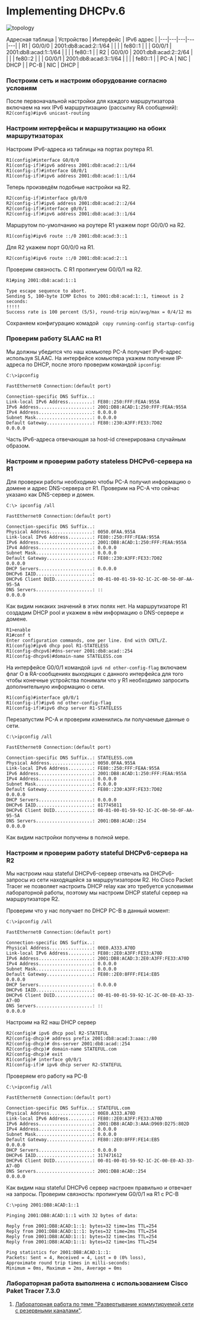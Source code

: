 # Implementing DHCPv.6

![topology](topology.jpg)

Адресная таблица
| Устройство | Интерфейс | IPv6 адрес |
|---|---|---|---|---|
| R1 | G0/0/0  | 2001:db8:acad:2::1/64 |
|   |  | fe80::1 |
|   | G0/0/1  | 2001:db8:acad:1::1/64 |
|   |  | fe80::1 |
| R2  | G0/0/0  | 2001:db8:acad:2::2/64 |
|   |  |  fe80::2 |
|   | G0/0/1  | 2001:db8:acad:3::1/64 |
|   |  | fe80::1 |
| PC-A  | NIC  | DHCP  |
| PC-B  | NIC  | DHCP  |



### Построим сеть и настроим оборудование согласно условиям

После первоначальной настройки для каждого маршрутизатора включаем на них IPv6 маршрутизацию (рассылку RA сообщений):
``R2(config)#ipv6 unicast-routing``

### Настроим интерфейсы и маршрутизацию на обоих маршрутизаторах
Настроим IPv6-адреса из таблицы на портах роутера R1.
```
R1(config)#interface G0/0/0
R1(config-if)#ipv6 address 2001:db8:acad:2::1/64
R1(config-if)#interface G0/0/1
R1(config-if)#ipv6 address 2001:db8:acad:1::1/64
```
Теперь произведём подобные настройки на R2.
```
R2(config-if)#interface g0/0/0
R2(config-if)#ipv6 address 2001:db8:acad:2::2/64
R2(config-if)#interface g0/0/1
R2(config-if)#ipv6 address 2001:db8:acad:3::1/64
```
Маршрутом по-умолчанию на роутере R1 укажем порт G0/0/0 на R2.
```
R1(config)#ipv6 route ::/0 2001:db8:acad:3::1
```
Для R2 укажем порт G0/0/0 на R1.
```
R2(config)#ipv6 route ::/0 2001:db8:acad:2::1
```
Проверим связность. С R1 пропингуем G0/0/1 на R2.
```
R1#ping 2001:db8:acad:1::1
  
Type escape sequence to abort.
Sending 5, 100-byte ICMP Echos to 2001:db8:acad:1::1, timeout is 2 seconds:
!!!!!
Success rate is 100 percent (5/5), round-trip min/avg/max = 0/4/12 ms
```
Сохраняем конфигурацию комадой `` copy running-config startup-config`` 

### Проверим работу SLAAC на R1
Мы должны убедится что наш комьютер PC-A получает IPv6-адрес используя SLAAC. На интерфейсе комьютера укажем получение IP-адреса по DHCP, после этого проверим командой ``ipconfig``:
```
C:\>ipconfig
  
FastEthernet0 Connection:(default port)
  
Connection-specific DNS Suffix..:
Link-local IPv6 Address.........: FE80::250:FFF:FEAA:955A
IPv6 Address....................: 2001:DB8:ACAD:1:250:FFF:FEAA:955A
IPv4 Address....................: 0.0.0.0
Subnet Mask.....................: 0.0.0.0
Default Gateway.................: FE80::230:A3FF:FE33:7D02
0.0.0.0
```
Часть IPv6-адреса отвечающая за host-id сгенерирована случайным образом.

### Настроим и проверим работу stateless DHCPv6-сервера на R1
Для проверки работы необходимо чтобы PC-A получил информацию о домене и адрес DNS-сервера от R1. Проверим на PC-A что сейчас указано как DNS-сервер и домен.
```
C:\> ipconfig /all
 
FastEthernet0 Connection:(default port)
  
Connection-specific DNS Suffix..:
Physical Address................: 0050.0FAA.955A
Link-local IPv6 Address.........: FE80::250:FFF:FEAA:955A
IPv6 Address....................: 2001:DB8:ACAD:1:250:FFF:FEAA:955A
IPv4 Address....................: 0.0.0.0
Subnet Mask.....................: 0.0.0.0
Default Gateway.................: FE80::230:A3FF:FE33:7D02
0.0.0.0
DHCP Servers....................: 0.0.0.0
DHCPv6 IAID.....................:
DHCPv6 Client DUID..............: 00-01-00-01-59-92-1C-2C-00-50-0F-AA-95-5A
DNS Servers.....................: ::
0.0.0.0
```
Как видим никаких значений в этих полях нет.
На маршрутизаторе R1 создадим DHCP pool и укажем в нём информацию о DNS-сервере и домене.

```
R1>enable
R1#conf t
Enter configuration commands, one per line. End with CNTL/Z.
R1(config)#ipv6 dhcp pool R1-STATELESS
R1(config-dhcpv6)#dns-server 2001:db8:acad::254
R1(config-dhcpv6)#domain-name STATELESS.com
```
На интерфейсе G0/0/1 командой ``ipv6 nd other-config-flag`` включаем флаг O в RA-сообщениях выходящих с данного интерфейса для того чтобы конечные устройства понимали что у R1 необходимо запросить дополнительную информацию о сети.
```
R1(config)#interface g0/0/1
R1(config-if)#ipv6 nd other-config-flag
R1(config-if)#ipv6 dhcp server R1-STATELESS
```
Перезапустим PC-A и проверим изменились ли получаемые данные о сети.
```
C:\>ipconfig /all
   
FastEthernet0 Connection:(default port)
  
Connection-specific DNS Suffix..: STATELESS.com
Physical Address................: 0050.0FAA.955A
Link-local IPv6 Address.........: FE80::250:FFF:FEAA:955A
IPv6 Address....................: 2001:DB8:ACAD:1:250:FFF:FEAA:955A
IPv4 Address....................: 0.0.0.0
Subnet Mask.....................: 0.0.0.0
Default Gateway.................: FE80::230:A3FF:FE33:7D02
0.0.0.0
DHCP Servers....................: 0.0.0.0
DHCPv6 IAID.....................: 817745811
DHCPv6 Client DUID..............: 00-01-00-01-59-92-1C-2C-00-50-0F-AA-95-5A
DNS Servers.....................: 2001:DB8:ACAD::254
0.0.0.0
```
Как видим настройки получены в полной мере.

### Настроим и проверим работу stateful DHCPv6-сервера на R2
Мы настроим наш stateful DHCPv6-сервер отвечать на DHCPv6-запросы из сети находящейся за маршрутизатором R2. Но Cisco Packet Tracer не позволяет настроить DHCP relay как это требуется условиями лабораторной работы, поэтому мы настроим DHCP stateful сервер на маршрутизаторе R2. 

Проверим что у нас получает по DHCP PC-B в данный момент:
```
C:\>ipconfig /all
  
FastEthernet0 Connection:(default port)
  
Connection-specific DNS Suffix..:
Physical Address................: 00E0.A333.A70D
Link-local IPv6 Address.........: FE80::2E0:A3FF:FE33:A70D
IPv6 Address....................: 2001:DB8:ACAD:3:2E0:A3FF:FE33:A70D
IPv4 Address....................: 0.0.0.0
Subnet Mask.....................: 0.0.0.0
Default Gateway.................: FE80::2E0:8FFF:FE14:EB5
0.0.0.0
DHCP Servers....................: 0.0.0.0
DHCPv6 IAID.....................:
DHCPv6 Client DUID..............: 00-01-00-01-59-92-1C-2C-00-E0-A3-33-A7-0D
DNS Servers.....................: ::
0.0.0.0
```
Настроим на R2 наш DHCP сервер
```
R2(config)# ipv6 dhcp pool R2-STATEFUL
R2(config-dhcp)# address prefix 2001:db8:acad:3:aaa::/80
R2(config-dhcp)# dns-server 2001:db8:acad::254
R2(config-dhcp)# domain-name STATEFUL.com
R2(config-dhcp)# exit
R1(config)# interface g0/0/1
R1(config-if)# ipv6 dhcp server R2-STATEFUL
```
Проверяем его работу на PC-B 
```
C:\>ipconfig /all
  
FastEthernet0 Connection:(default port)
  
Connection-specific DNS Suffix..: STATEFUL.com
Physical Address................: 00E0.A333.A70D
Link-local IPv6 Address.........: FE80::2E0:A3FF:FE33:A70D
IPv6 Address....................: 2001:DB8:ACAD:3:AAA:D969:D275:802D
IPv4 Address....................: 0.0.0.0
Subnet Mask.....................: 0.0.0.0
Default Gateway.................: FE80::2E0:8FFF:FE14:EB5
0.0.0.0
DHCP Servers....................: 0.0.0.0
DHCPv6 IAID.....................: 317471612
DHCPv6 Client DUID..............: 00-01-00-01-59-92-1C-2C-00-E0-A3-33-A7-0D
DNS Servers.....................: 2001:DB8:ACAD::254
0.0.0.0
```
Как видим наш stateful DHCPv6 сервер настроен правильно и отвечает на запросы.
Проверим связность: пропингуем G0/0/1 на R1 с  PC-B
```
C:\>ping 2001:DB8:ACAD:1::1
  
Pinging 2001:DB8:ACAD:1::1 with 32 bytes of data:
  
Reply from 2001:DB8:ACAD:1::1: bytes=32 time=1ms TTL=254
Reply from 2001:DB8:ACAD:1::1: bytes=32 time=2ms TTL=254
Reply from 2001:DB8:ACAD:1::1: bytes=32 time<1ms TTL=254
Reply from 2001:DB8:ACAD:1::1: bytes=32 time<1ms TTL=254
  
Ping statistics for 2001:DB8:ACAD:1::1:
Packets: Sent = 4, Received = 4, Lost = 0 (0% loss),
Approximate round trip times in milli-seconds:
Minimum = 0ms, Maximum = 2ms, Average = 0ms
```


### Лабораторная работа выполнена с использованием Cisco Paket Tracer 7.3.0

1. [Лабораторная работа по теме "Развертывание коммутируемой сети с резервными каналами"](dhcpv6.pkt).

